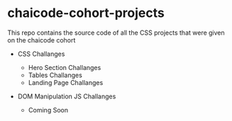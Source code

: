 # chaicode-cohort-projects

This repo contains the source code of all the CSS projects that were given on the chaicode cohort

- CSS Challanges

  - Hero Section Challanges
  - Tables Challanges
  - Landing Page Challanges

- DOM Manipulation JS Challanges
  - Coming Soon
